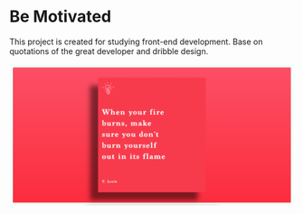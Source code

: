 # Be Motivated

This project is created for studying front-end development. 
Base on quotations of the great developer and dribble design.

![Motivation card](/example/card_1.png)